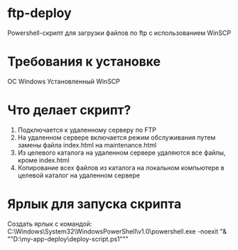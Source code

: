# ftp-deploy
Powershell-скрипт для загрузки файлов по ftp с использованием WinSCP

# Требования к установке
ОС Windows
Установленный WinSCP

# Что делает скрипт?
1) Подключается к удаленному серверу по FTP
2) На удаленном сервере включается режим обслуживания путем замены файла index.html на maintenance.html
3) Из целевого каталога на удаленном сервере удаляются все файлы, кроме index.html
4) Копирование всех файлов из каталога на локальном компьютере в целевой каталог на удаленном сервере

# Ярлык для запуска скрипта
Создать ярлык с командой:
C:\Windows\System32\WindowsPowerShell\v1.0\powershell.exe -noexit "& ""D:\my-app-deploy\deploy-script.ps1"""
